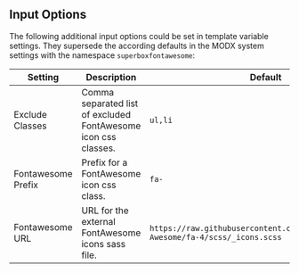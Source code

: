 ## Input Options

The following additional input options could be set in template variable
settings. They supersede the according defaults in the MODX system settings with
the namespace `superboxfontawesome`:

Setting | Description | Default
------- | ----------- | -------
Exclude Classes | Comma separated list of excluded FontAwesome icon css classes. | `ul,li`
Fontawesome Prefix | Prefix for a FontAwesome icon css class. | `fa-`
Fontawesome URL | URL for the external FontAwesome icons sass file. | `https://raw.githubusercontent.com/FortAwesome/Font-Awesome/fa-4/scss/_icons.scss`
